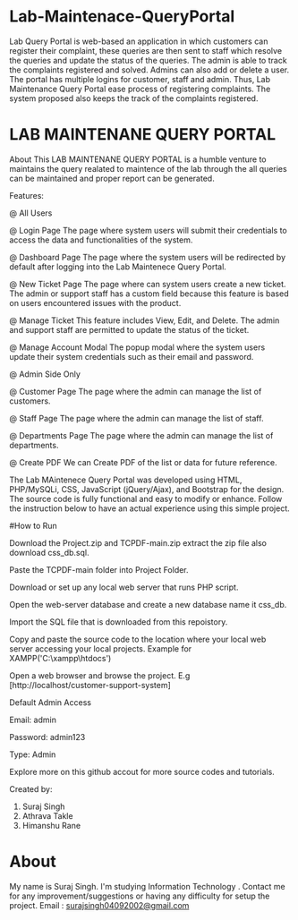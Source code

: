 # Lab-Maintenace-QueryPortal
Lab Query Portal is web-based an application in which customers can register their complaint, these queries are then sent to staff which resolve the queries and update the status of the queries. The admin is able to track the complaints registered and solved. Admins can also add or delete a user. The portal has multiple logins for customer, staff and admin. Thus, Lab Maintenance Query Portal ease process of registering complaints. The system proposed also keeps the track of the complaints registered.

# LAB MAINTENANE QUERY PORTAL

About
This LAB MAINTENANE QUERY PORTAL is a humble venture to maintains the query realated to maintence of the lab through the all queries can be maintained and proper report can be generated.

Features:

@ All Users

@ Login Page
The page where system users will submit their credentials to access the data and functionalities of the system.

@ Dashboard Page
The page where the system users will be redirected by default after logging into the Lab Maintenece Query Portal.

@ New Ticket Page
The page where can system users create a new ticket. The admin or support staff has a custom field because this feature is based on users encountered issues with the product.

@ Manage Ticket
This feature includes View, Edit, and Delete. The admin and support staff are permitted to update the status of the ticket.

@ Manage Account Modal
The popup modal where the system users update their system credentials such as their email and password.

@ Admin Side Only

@ Customer Page
The page where the admin can manage the list of customers.

@ Staff Page
The page where the admin can manage the list of staff.

@ Departments Page
The page where the admin can manage the list of departments.

@ Create PDF
We can Create PDF of the list or data for future reference.


The Lab MAintenece Query Portal was developed using HTML, PHP/MySQLi, CSS, JavaScript (jQuery/Ajax), and Bootstrap for the design. The source code is fully functional and easy to modify or enhance. Follow the instruction below to have an actual experience using this simple project.

#How to Run

Download the Project.zip and TCPDF-main.zip extract the zip file also download css_db.sql.

Paste the TCPDF-main folder into Project Folder.

Download or set up any local web server that runs PHP script.

Open the web-server database and create a new database name it css_db.

Import the SQL file that is downloaded from this repoistory.

Copy and paste the source code to the location where your local web server accessing your local projects. Example for XAMPP('C:\xampp\htdocs')

Open a web browser and browse the project. E.g [http://localhost/customer-support-system]

Default Admin Access

Email: admin

Password: admin123

Type: Admin


Explore more on this github accout for more source codes and tutorials.

Created by:
1. Suraj Singh
2. Athrava Takle
3. Himanshu Rane

# About
My name is Suraj Singh. I'm studying Information Technology . Contact me for any improvement/suggestions or having any difficulty for setup the project. Email : surajsingh04092002@gmail.com
